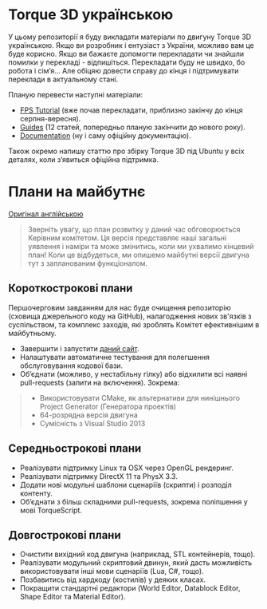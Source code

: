 Torque 3D українською
===========

У цьому репозиторії я буду викладати матеріали по двигуну Torque 3D українською. Якщо ви розробник і ентузіаст з України, можливо вам це буде корисно. Якщо ви бажаєте допомогти перекладати чи знайшли помилки у перекладі - відпишіться. Перекладати буду не швидко, бо робота і сім’я... Але обіцяю довести справу до кінця і підтримувати переклади в актуальному стані.

Планую перевести наступні матеріали:
- [FPS Tutorial] (вже почав перекладати, приблизно закінчу до кінця серпня-вересня).
- [Guides] (12 статей, попередньо планую закінчити до нового року).
- [Documentation] (ну і саму офіційну документацію).

Також окремо напишу статтю про збірку Torque 3D під Ubuntu у всіх деталях, коли з’явиться офіційна підтримка.

Плани на майбутнє
=========

[Оригінал англійською]

> Зверніть увагу, що план розвитку у даний час обговорюється Керівним комітетом. Ця версія представляє наші загальні уявлення і наміри та може змінитись, коли ми ухвалимо кінцевий план! Коли це відбудеться, ми опишемо майбутні версії двигуна тут з запланованим функціоналом.

Короткострокові плани
----

Першочерговим завданням для нас буде очищення репозиторію (сховища джерельного коду на GitHub), налагодження нових зв'язків з суспільством, та комплекс заходів, які зроблять Комітет ефективнішим в майбутньому.

  - Завершити і запустити [даний сайт].
  - Налаштувати автоматичне тестування для полегшення обслуговування кодової бази.
  - Об’єднати (можливо, у нестабільну гілку) або відхилити всі наявні pull-requests (запити на включення). Зокрема:
  > - Використовувати CMake, як альтернативи для нинішнього Project Generator (Генератора проектів)
  > - 64-розрядна версія двигуна
  > - Сумісність з Visual Studio 2013

Середньострокові плани
----

  - Реалізувати підтримку Linux та OSX через OpenGL рендеринг.
  - Реалізувати підтримку DirectX 11 та PhysX 3.3.
  - Додати нові модульні шаблони сценаріїв (скрипти) і розподіл контенту.
  - Об’єднати з більш складними pull-requests, зокрема поліпшення у мові TorqueScript.

Довгострокові плани
----

  - Очистити вихідний код двигуна (наприклад, STL контейнерів, тощо).
  - Реалізувати модульний скриптовий двинун, який дасть можливість використовувати інші мови сценаріїв (Lua, C#, тощо).
  - Позбавитись від хардкоду (костилів) у деяких класах.
  - Покращити стандартні редактори (World Editor, Datablock Editor, Shape Editor та Material Editor).

[Оригінал англійською]:http://torque3d.org/engine/#roadmap
[FPS Tutorial]:http://www.garagegames.com/products/torque-3d/fps
[Guides]:http://www.garagegames.com/products/torque-3d/guides
[Documentation]:http://www.garagegames.com/products/torque-3d/documentation
[даний сайт]:http://torque3d.org/

